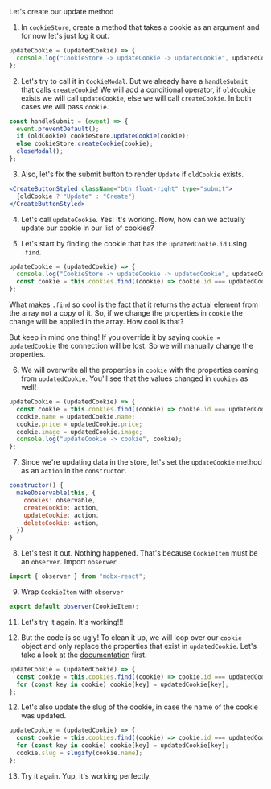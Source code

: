 Let's create our update method

1. In `cookieStore`, create a method that takes a cookie as an argument and for now let's just log it out.

```javascript
updateCookie = (updatedCookie) => {
  console.log("CookieStore -> updateCookie -> updatedCookie", updatedCookie);
};
```

2. Let's try to call it in `CookieModal`. But we already have a `handleSubmit` that calls `createCookie`! We will add a conditional operator, if `oldCookie` exists we will call `updateCookie`, else we will call `createCookie`. In both cases we will pass `cookie`.

```javascript
const handleSubmit = (event) => {
  event.preventDefault();
  if (oldCookie) cookieStore.updateCookie(cookie);
  else cookieStore.createCookie(cookie);
  closeModal();
};
```

3. Also, let's fix the submit button to render `Update` if `oldCookie` exists.

```jsx
<CreateButtonStyled className="btn float-right" type="submit">
  {oldCookie ? "Update" : "Create"}
</CreateButtonStyled>
```

4. Let's call `updateCookie`. Yes! It's working. Now, how can we actually update our cookie in our list of cookies?

5. Let's start by finding the cookie that has the `updatedCookie.id` using `.find`.

```javascript
updateCookie = (updatedCookie) => {
  console.log("CookieStore -> updateCookie -> updatedCookie", updatedCookie);
  const cookie = this.cookies.find((cookie) => cookie.id === updatedCookie.id);
};
```

What makes `.find` so cool is the fact that it returns the actual element from the array not a copy of it. So, if we change the properties in `cookie` the change will be applied in the array. How cool is that?

But keep in mind one thing! If you override it by saying `cookie = updatedCookie` the connection will be lost. So we will manually change the properties.

6. We will overwrite all the properties in `cookie` with the properties coming from `updatedCookie`. You'll see that the values changed in `cookies` as well!

```javascript
updateCookie = (updatedCookie) => {
  const cookie = this.cookies.find((cookie) => cookie.id === updatedCookie.id);
  cookie.name = updatedCookie.name;
  cookie.price = updatedCookie.price;
  cookie.image = updatedCookie.image;
  console.log("updateCookie -> cookie", cookie);
};
```

7. Since we're updating data in the store, let's set the `updateCookie` method as an `action` in the `constructor`.

```javascript
constructor() {
  makeObservable(this, {
    cookies: observable,
    createCookie: action,
    updateCookie: action,
    deleteCookie: action,
  })
}
```

8. Let's test it out. Nothing happened. That's because `CookieItem` must be an `observer`. Import `observer`

```javascript
import { observer } from "mobx-react";
```

9. Wrap `CookieItem` with `observer`

```javascript
export default observer(CookieItem);
```

11. Let's try it again. It's working!!!

12. But the code is so ugly! To clean it up, we will loop over our `cookie` object and only replace the properties that exist in `updatedCookie`. Let's take a look at the [documentation](https://developer.mozilla.org/en-US/docs/Web/JavaScript/Reference/Statements/for...in) first.

```javascript
updateCookie = (updatedCookie) => {
  const cookie = this.cookies.find((cookie) => cookie.id === updatedCookie.id);
  for (const key in cookie) cookie[key] = updatedCookie[key];
};
```

12. Let's also update the slug of the cookie, in case the name of the cookie was updated.

```javascript
updateCookie = (updatedCookie) => {
  const cookie = this.cookies.find((cookie) => cookie.id === updatedCookie.id);
  for (const key in cookie) cookie[key] = updatedCookie[key];
  cookie.slug = slugify(cookie.name);
};
```

13. Try it again. Yup, it's working perfectly.
